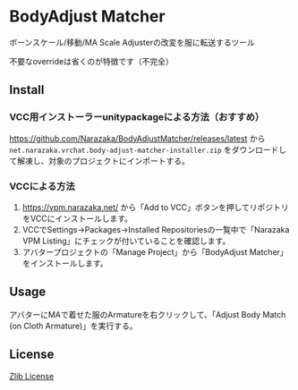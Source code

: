 # BodyAdjust Matcher

ボーンスケール/移動/MA Scale Adjusterの改変を服に転送するツール

不要なoverrideは省くのが特徴です（不完全）

## Install

### VCC用インストーラーunitypackageによる方法（おすすめ）

https://github.com/Narazaka/BodyAdjustMatcher/releases/latest から `net.narazaka.vrchat.body-adjust-matcher-installer.zip` をダウンロードして解凍し、対象のプロジェクトにインポートする。

### VCCによる方法

1. https://vpm.narazaka.net/ から「Add to VCC」ボタンを押してリポジトリをVCCにインストールします。
2. VCCでSettings→Packages→Installed Repositoriesの一覧中で「Narazaka VPM Listing」にチェックが付いていることを確認します。
3. アバタープロジェクトの「Manage Project」から「BodyAdjust Matcher」をインストールします。

## Usage

アバターにMAで着せた服のArmatureを右クリックして、「Adjust Body Match (on Cloth Armature)」を実行する。

## License

[Zlib License](LICENSE.txt)

